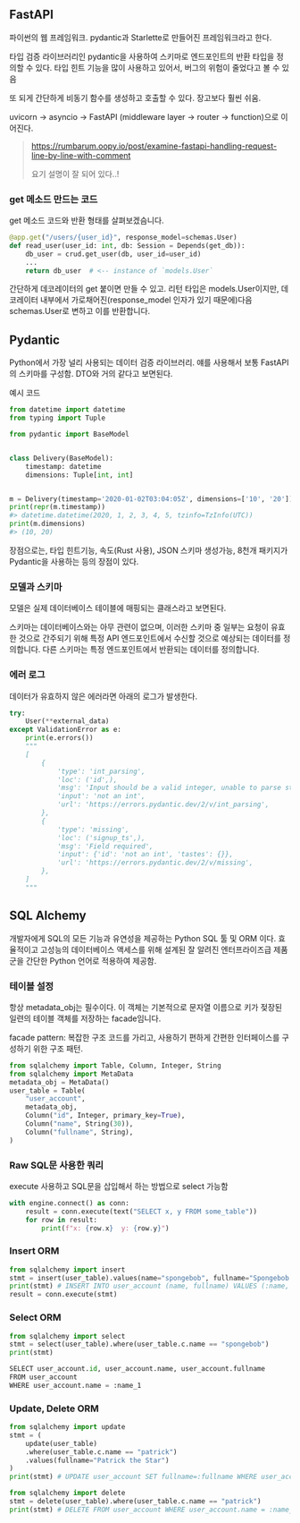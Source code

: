 ## FastAPI

파이썬의 웹 프레임워크. pydantic과 Starlette로 만들어진 프레임워크라고 한다.

타입 검증 라이브러리인 pydantic을 사용하여 스키마로 엔드포인트의 반환 타입을 정의할 수 있다. 타입 힌트 기능을 많이 사용하고 있어서, 버그의 위험이 줄었다고 볼 수 있음

또 되게 간단하게 비동기 함수를 생성하고 호출할 수 있다. 장고보다 훨씬 쉬움.

uvicorn -> asyncio -> FastAPI (middleware layer -> router -> function)으로 이어진다.

> https://rumbarum.oopy.io/post/examine-fastapi-handling-request-line-by-line-with-comment
>
> 요기 설명이 잘 되어 있다..!

### get 메소드 만드는 코드

get 메소드 코드와 반환 형태를 살펴보겠슴니다.

```python
@app.get("/users/{user_id}", response_model=schemas.User)
def read_user(user_id: int, db: Session = Depends(get_db)):
    db_user = crud.get_user(db, user_id=user_id)
    ...
    return db_user  # <-- instance of `models.User`
```

간단하게 데코레이터의 get 붙이면 만들 수 있고. 리턴 타입은 models.User이지만, 데코레이터 내부에서 가로채어진(response_model 인자가 있기 때문에)다음 schemas.User로 변하고 이를 반환합니다.

## Pydantic

Python에서 가장 널리 사용되는 데이터 검증 라이브러리. 얘를 사용해서 보통 FastAPI의 스키마를 구성함. DTO와 거의 같다고 보면된다.

예시 코드

```python
from datetime import datetime
from typing import Tuple

from pydantic import BaseModel


class Delivery(BaseModel):
    timestamp: datetime
    dimensions: Tuple[int, int]


m = Delivery(timestamp='2020-01-02T03:04:05Z', dimensions=['10', '20'])
print(repr(m.timestamp))
#> datetime.datetime(2020, 1, 2, 3, 4, 5, tzinfo=TzInfo(UTC))
print(m.dimensions)
#> (10, 20)
```

장점으로는, 타입 힌트기능, 속도(Rust 사용), JSON 스키마 생성가능, 8천개 패키지가 Pydantic을 사용하는 등의 장점이 있다.

### 모델과 스키마

모델은 실제 데이터베이스 테이블에 매핑되는 클래스라고 보면된다.

스키마는 데이터베이스와는 아무 관련이 없으며, 이러한 스키마 중 일부는 요청이 유효한 것으로 간주되기 위해 특정 API 엔드포인트에서 수신할 것으로 예상되는 데이터를 정의합니다. 다른 스키마는 특정 엔드포인트에서 반환되는 데이터를 정의합니다.

### 에러 로그

데이터가 유효하지 않은 에러라면 아래의 로그가 발생한다.

```python
try:
    User(**external_data)  
except ValidationError as e:
    print(e.errors())
    """
    [
        {
            'type': 'int_parsing',
            'loc': ('id',),
            'msg': 'Input should be a valid integer, unable to parse string as an integer',
            'input': 'not an int',
            'url': 'https://errors.pydantic.dev/2/v/int_parsing',
        },
        {
            'type': 'missing',
            'loc': ('signup_ts',),
            'msg': 'Field required',
            'input': {'id': 'not an int', 'tastes': {}},
            'url': 'https://errors.pydantic.dev/2/v/missing',
        },
    ]
    """

```

## SQL Alchemy

개발자에게 SQL의 모든 기능과 유연성을 제공하는 Python SQL 툴 및 ORM 이다. 효율적이고 고성능의 데이터베이스 액세스를 위해 설계된 잘 알려진 엔터프라이즈급 제품군을 간단한 Python 언어로 적용하여 제공함.

### 테이블 설정

항상 metadata_obj는 필수이다. 이 객체는 기본적으로 문자열 이름으로 키가 젖장된 일련의 테이블 객체를 저장하는 facade임니다.

facade pattern: 복잡한 구조 코드를 가리고, 사용하기 편하게 간편한 인터페이스를 구성하기 위한 구조 패턴.

```python
from sqlalchemy import Table, Column, Integer, String
from sqlalchemy import MetaData
metadata_obj = MetaData()
user_table = Table(
    "user_account",
    metadata_obj,
    Column("id", Integer, primary_key=True),
    Column("name", String(30)),
    Column("fullname", String),
)
```

### Raw SQL문 사용한 쿼리

execute 사용하고 SQL문을 삽입해서 하는 방법으로 select 가능함 

```python
with engine.connect() as conn:
    result = conn.execute(text("SELECT x, y FROM some_table"))
    for row in result:
        print(f"x: {row.x}  y: {row.y}")
```

### Insert ORM

```python
from sqlalchemy import insert
stmt = insert(user_table).values(name="spongebob", fullname="Spongebob Squarepants")
print(stmt) # INSERT INTO user_account (name, fullname) VALUES (:name, :fullname)
result = conn.execute(stmt)
``` 

### Select ORM

```python
from sqlalchemy import select
stmt = select(user_table).where(user_table.c.name == "spongebob")
print(stmt)

SELECT user_account.id, user_account.name, user_account.fullname
FROM user_account
WHERE user_account.name = :name_1
```

### Update, Delete ORM

```python
from sqlalchemy import update
stmt = (
    update(user_table)
    .where(user_table.c.name == "patrick")
    .values(fullname="Patrick the Star")
)
print(stmt) # UPDATE user_account SET fullname=:fullname WHERE user_account.name = :name_1

from sqlalchemy import delete
stmt = delete(user_table).where(user_table.c.name == "patrick")
print(stmt) # DELETE FROM user_account WHERE user_account.name = :name_1
```
